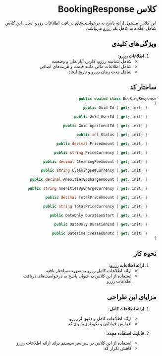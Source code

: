  <div dir="rtl">

# کلاس BookingResponse

این کلاس مسئول ارائه پاسخ به درخواست‌های دریافت اطلاعات رزرو است. این کلاس شامل اطلاعات کامل یک رزرو می‌باشد.

## ویژگی‌های کلیدی

1. **اطلاعات رزرو**:
   - شامل شناسه رزرو، کاربر، آپارتمان و وضعیت
   - شامل اطلاعات مالی مانند قیمت و هزینه‌های اضافی
   - شامل مدت زمان رزرو و تاریخ ایجاد

## ساختار کد

```csharp
public sealed class BookingResponse
{
    public Guid Id { get; init; }

    public Guid UserId { get; init; }

    public Guid ApartmentId { get; init; }

    public int Status { get; init; }

    public decimal PriceAmount { get; init; }

    public string PriceCurrency { get; init; }

    public decimal CleaningFeeAmount { get; init; }

    public string CleaningFeeCurrency { get; init; }

    public decimal AmenitiesUpChargeAmount { get; init; }

    public string AmenitiesUpChargeCurrency { get; init; }

    public decimal TotalPriceAmount { get; init; }

    public string TotalPriceCurrency { get; init; }

    public DateOnly DurationStart { get; init; }

    public DateOnly DurationEnd { get; init; }

    public DateTime CreatedOnUtc { get; init; }
}
```

## نحوه کار

1. **ارائه اطلاعات رزرو**:
   - ارائه اطلاعات کامل رزرو به صورت ساختار یافته
   - استفاده از این کلاس به عنوان پاسخ به درخواست‌های دریافت اطلاعات رزرو

## مزایای این طراحی

1. **ارائه اطلاعات کامل**:
   - ارائه اطلاعات کامل و دقیق از رزرو
   - افزایش خوانایی و نگهداری‌پذیری کد

2. **قابلیت استفاده مجدد**:
   - استفاده از این کلاس در سراسر سیستم برای ارائه اطلاعات رزرو
   - کاهش تکرار کد

</div>